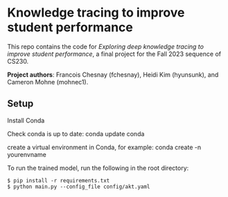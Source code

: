 # Knowledge tracing to improve student performance
This repo contains the code for *Exploring deep knowledge tracing to improve student performance*, a final project for the Fall 2023 sequence of CS230. 

**Project authors**: Francois Chesnay (fchesnay), Heidi Kim (hyunsunk), and Cameron Mohne (mohnec1). 

## Setup
Install Conda

Check conda is up to date:
conda update conda

create a virtual environment in Conda, for example:
conda create -n yourenvname


To run the trained model, run the following in the root directory: 
```
$ pip install -r requirements.txt
$ python main.py --config_file config/akt.yaml

```
